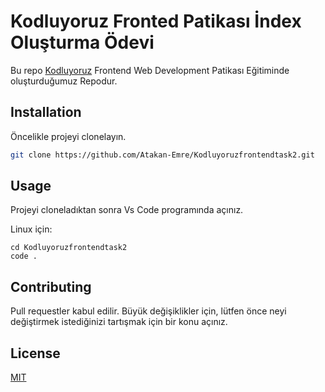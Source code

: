 # Kodluyoruz Fronted Patikası İndex Oluşturma Ödevi

Bu repo [Kodluyoruz](https://www.kodluyoruz.org) Frontend Web Development Patikası Eğitiminde oluşturduğumuz Repodur. 


## Installation

Öncelikle projeyi clonelayın. 

```bash
git clone https://github.com/Atakan-Emre/Kodluyoruzfrontendtask2.git
```

## Usage

Projeyi cloneladıktan sonra Vs Code programında açınız.

Linux için:
```linux
cd Kodluyoruzfrontendtask2
code .
```

## Contributing
Pull requestler kabul edilir. Büyük değişiklikler için, lütfen önce neyi değiştirmek istediğinizi tartışmak için bir konu açınız.


## License
[MIT](https://choosealicense.com/licenses/mit/)
